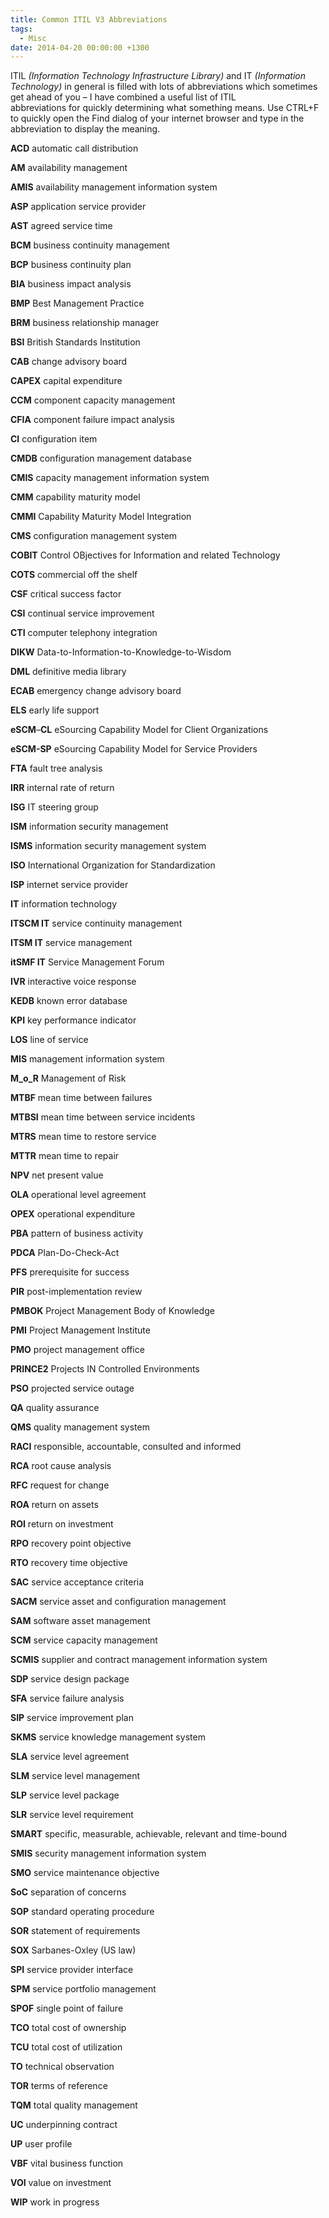 ```yaml
---
title: Common ITIL V3 Abbreviations
tags:
  - Misc
date: 2014-04-20 00:00:00 +1300
---
```


ITIL _(Information Technology Infrastructure Library)_ and IT _(Information Technology)_ in general is filled with lots of abbreviations which sometimes get ahead of you &#8211; I have combined a useful list of ITIL abbreviations for quickly determining what something means. Use CTRL+F to quickly open the Find dialog of your internet browser and type in the abbreviation to display the meaning.

**ACD** automatic call distribution
  
**AM** availability management
  
**AMIS** availability management information system
  
**ASP** application service provider
  
**AST** agreed service time
  
**BCM** business continuity management
  
**BCP** business continuity plan
  
**BIA** business impact analysis
  
**BMP** Best Management Practice
  
**BRM** business relationship manager
  
**BSI** British Standards Institution
  
**CAB** change advisory board
  
**CAPEX** capital expenditure
  
**CCM** component capacity management
  
**CFIA** component failure impact analysis
  
**CI** configuration item
  
**CMDB** configuration management database
  
**CMIS** capacity management information system
  
**CMM** capability maturity model
  
**CMMI** Capability Maturity Model Integration
  
**CMS** configuration management system
  
**COBIT** Control OBjectives for Information and related Technology
  
**COTS** commercial off the shelf
  
**CSF** critical success factor
  
**CSI** continual service improvement
  
**CTI** computer telephony integration
  
**DIKW** Data-to-Information-to-Knowledge-to-Wisdom
  
**DML** definitive media library
  
**ECAB** emergency change advisory board
  
**ELS** early life support
  
**eSCM**&#8211;**CL** eSourcing Capability Model for Client Organizations
  
**eSCM-SP** eSourcing Capability Model for Service Providers
  
**FTA** fault tree analysis
  
**IRR** internal rate of return
  
**ISG** IT steering group
  
**ISM** information security management
  
**ISMS** information security management system
  
**ISO** International Organization for Standardization
  
**ISP** internet service provider
  
**IT** information technology
  
**ITSCM IT** service continuity management
  
**ITSM IT** service management
  
**itSMF IT** Service Management Forum
  
**IVR** interactive voice response
  
**KEDB** known error database
  
**KPI** key performance indicator
  
**LOS** line of service
  
**MIS** management information system
  
**M\_o\_R** Management of Risk
  
**MTBF** mean time between failures
  
**MTBSI** mean time between service incidents
  
**MTRS** mean time to restore service
  
**MTTR** mean time to repair
  
**NPV** net present value
  
**OLA** operational level agreement
  
**OPEX** operational expenditure
  
**PBA** pattern of business activity
  
**PDCA** Plan-Do-Check-Act
  
**PFS** prerequisite for success
  
**PIR** post-implementation review
  
**PMBOK** Project Management Body of Knowledge
  
**PMI** Project Management Institute
  
**PMO** project management office
  
**PRINCE2** Projects IN Controlled Environments
  
**PSO** projected service outage
  
**QA** quality assurance
  
**QMS** quality management system
  
**RACI** responsible, accountable, consulted and informed
  
**RCA** root cause analysis
  
**RFC** request for change
  
**ROA** return on assets
  
**ROI** return on investment
  
**RPO** recovery point objective
  
**RTO** recovery time objective
  
**SAC** service acceptance criteria
  
**SACM** service asset and configuration management
  
**SAM** software asset management
  
**SCM** service capacity management
  
**SCMIS** supplier and contract management information system
  
**SDP** service design package
  
**SFA** service failure analysis
  
**SIP** service improvement plan
  
**SKMS** service knowledge management system
  
**SLA** service level agreement
  
**SLM** service level management
  
**SLP** service level package
  
**SLR** service level requirement
  
**SMART** specific, measurable, achievable, relevant and time-bound
  
**SMIS** security management information system
  
**SMO** service maintenance objective
  
**SoC** separation of concerns
  
**SOP** standard operating procedure
  
**SOR** statement of requirements
  
**SOX** Sarbanes-Oxley (US law)
  
**SPI** service provider interface
  
**SPM** service portfolio management
  
**SPOF** single point of failure
  
**TCO** total cost of ownership
  
**TCU** total cost of utilization
  
**TO** technical observation
  
**TOR** terms of reference
  
**TQM** total quality management
  
**UC** underpinning contract
  
**UP** user profile
  
**VBF** vital business function
  
**VOI** value on investment
  
**WIP** work in progress
